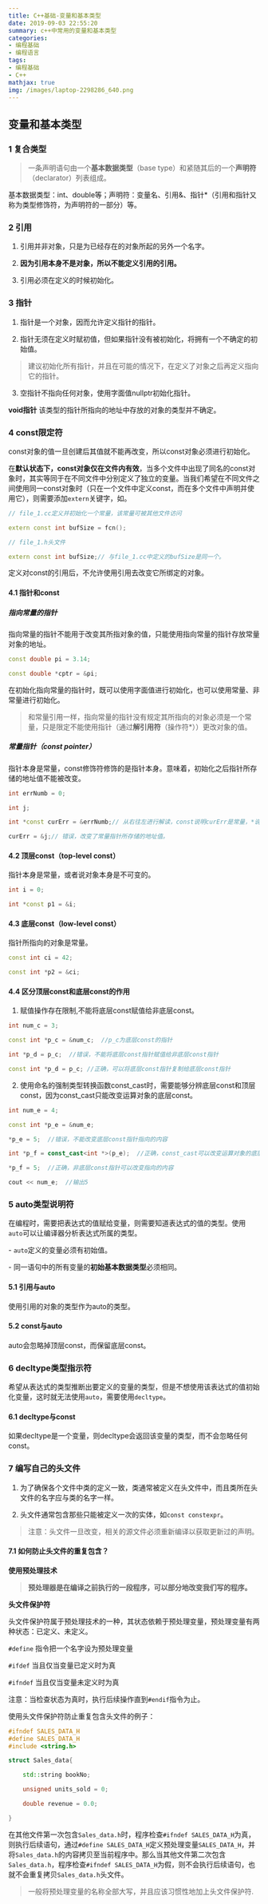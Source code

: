 ```yaml
---
title: C++基础-变量和基本类型
date: 2019-09-03 22:55:20
summary: c++中常用的变量和基本类型
categories:
- 编程基础
- 编程语言
tags:
- 编程基础
- C++
mathjax: true
img: /images/laptop-2298286_640.png
---
```


## 变量和基本类型

### 1 复合类型

> 一条声明语句由一个**基本数据类型**（base type）和紧随其后的一个**声明符**（declarator）列表组成。

基本数据类型：int、double等；声明符：变量名、引用&、指针*（引用和指针又称为类型修饰符，为声明符的一部分）等。

### 2 引用

1. 引用并非对象，只是为已经存在的对象所起的另外一个名字。

2. **因为引用本身不是对象，所以不能定义引用的引用。**

3. 引用必须在定义的时候初始化。

### 3 指针

1. 指针是一个对象，因而允许定义指针的指针。

2. 指针无须在定义时赋初值，但如果指针没有被初始化，将拥有一个不确定的初始值。

>   建议初始化所有指针，并且在可能的情况下，在定义了对象之后再定义指向它的指针。

3. 空指针不指向任何对象，使用字面值nullptr初始化指针。

**void指针** 该类型的指针所指向的地址中存放的对象的类型并不确定。

### 4 const限定符

const对象的值一旦创建后其值就不能再改变，所以const对象必须进行初始化。

在**默认状态下，const对象仅在文件内有效**，当多个文件中出现了同名的const对象时，其实等同于在不同文件中分别定义了独立的变量。当我们希望在不同文件之间使用同一const对象时（只在一个文件中定义const，而在多个文件中声明并使用它），则需要添加```extern```关键字，如。

```c++
// file_1.cc定义并初始化一个常量，该常量可被其他文件访问

extern const int bufSize = fcn();

// file_1.h头文件

extern const int bufSize;// 与file_1.cc中定义的bufSize是同一个。
```

定义对const的引用后，不允许使用引用去改变它所绑定的对象。

#### 4.1 指针和const

##### 指向常量的指针

指向常量的指针不能用于改变其所指对象的值，只能使用指向常量的指针存放常量对象的地址。

```c++
const double pi = 3.14;

const double *cptr = &pi;
```

在初始化指向常量的指针时，既可以使用字面值进行初始化，也可以使用常量、非常量进行初始化。

> 和常量引用一样，指向常量的指针没有规定其所指向的对象必须是一个常量，只是限定不能使用指针（通过**解引用符**（操作符*））更改对象的值。

##### 常量指针（const pointer）

指针本身是常量，const修饰符修饰的是指针本身。意味着，初始化之后指针所存储的地址值不能被改变。

```c++
int errNumb = 0;

int j;

int *const curErr = &errNumb;// 从右往左进行解读，const说明curErr是常量，*说明是常量指针，int说明指向的对象是整形。

curErr = &j;// 错误，改变了常量指针所存储的地址值。
```

#### 4.2 顶层const（top-level const）

指针本身是常量，或者说对象本身是不可变的。

```c++
int i = 0;

int *const p1 = &i;
```

#### 4.3 底层const（low-level const）

指针所指向的对象是常量。

```c++
const int ci = 42;

const int *p2 = &ci;
```

#### 4.4 区分顶层const和底层const的作用

1. 赋值操作存在限制,不能将底层const赋值给非底层const。

```c++
int num_c = 3;

const int *p_c = &num_c;  //p_c为底层const的指针

int *p_d = p_c;  //错误，不能将底层const指针赋值给非底层const指针

const int *p_d = p_c; //正确，可以将底层const指针复制给底层const指针
```

2. 使用命名的强制类型转换函数const_cast时，需要能够分辨底层const和顶层const，因为const_cast只能改变运算对象的底层const。

```c++
int num_e = 4;

const int *p_e = &num_e;

*p_e = 5;  //错误，不能改变底层const指针指向的内容

int *p_f = const_cast<int *>(p_e);  //正确，const_cast可以改变运算对象的底层const(这里需要确保num_e不是const)。

*p_f = 5;  //正确，非底层const指针可以改变指向的内容

cout << num_e;  //输出5
```

### 5 auto类型说明符

在编程时，需要把表达式的值赋给变量，则需要知道表达式的值的类型。使用```auto```可以让编译器分析表达式所属的类型。

\- ```auto```定义的变量必须有初始值。

\- 同一语句中的所有变量的**初始基本数据类型**必须相同。

#### 5.1 引用与auto

使用引用的对象的类型作为auto的类型。

#### 5.2 const与auto

auto会忽略掉顶层const，而保留底层const。

### 6 decltype类型指示符

希望从表达式的类型推断出要定义的变量的类型，但是不想使用该表达式的值初始化变量，这时就无法使用```auto```，需要使用```decltype```。

#### 6.1 decltype与const

如果decltype是一个变量，则decltype会返回该变量的类型，而不会忽略任何const。

### 7 编写自己的头文件

1. 为了确保各个文件中类的定义一致，类通常被定义在头文件中，而且类所在头文件的名字应与类的名字一样。

2. 头文件通常包含那些只能被定义一次的实体，如```const constexpr```。

> 注意：头文件一旦改变，相关的源文件必须重新编译以获取更新过的声明。

#### 7.1 如何防止头文件的重复包含？

**使用预处理技术**

> **预处理器是在编译之前执行的一段程序，可以部分地改变我们写的程序。**

**头文件保护符**

头文件保护符属于预处理技术的一种，其状态依赖于预处理变量，预处理变量有两种状态：已定义、未定义。

```#define``` 指令把一个名字设为预处理变量

```#ifdef``` 当且仅当变量已定义时为真

```#ifndef``` 当且仅当变量未定义时为真

注意：当检查状态为真时，执行后续操作直到```#endif```指令为止。

使用头文件保护符防止重复包含头文件的例子：

```c++
#ifndef SALES_DATA_H
#define SALES_DATA_H
#include <string.h>

struct Sales_data{

    std::string bookNo;

    unsigned units_sold = 0;

    double revenue = 0.0;

}
```

在其他文件第一次包含```Sales_data.h```时，程序检查```#ifndef SALES_DATA_H```为真，则执行后续语句，通过```#define SALES_DATA_H```定义预处理变量```SALES_DATA_H```，并将```Sales_data.h```的内容拷贝至当前程序中。那么当其他文件第二次包含```Sales_data.h```，程序检查```#ifndef SALES_DATA_H```为假，则不会执行后续语句，也就不会重复拷贝```Sales_data.h```头文件。

> 一般将预处理变量的名称全部大写，并且应该习惯性地加上头文件保护符.